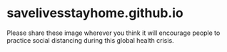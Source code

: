 # savelivesstayhome.github.io
Please share these image wherever you think it will encourage people to practice social distancing during this global health crisis.
